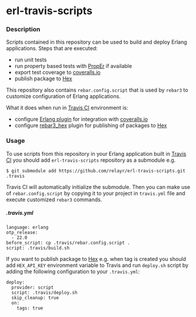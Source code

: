 # erl-travis-scripts

### Description
Scripts contained in this repository can be used to build and deploy Erlang applications. Steps that are executed:
- run unit tests
- run property based tests with [PropEr](https://github.com/proper-testing/proper) if available
- export test coverage to [coveralls.io](https://coveralls.io)
- publish package to [Hex](https://hex.pm)

This repository also contains `rebar.config.script` that is used by `rebar3` to customize configuration of Erlang applications.

What it does when run in [Travis CI](https://travis-ci.org) environment is:
- configure [Erlang plugin](https://github.com/markusn/coveralls-erl) for integration with [coveralls.io](https://coveralls.io)
- configure [rebar3_hex](https://github.com/tsloughter/rebar3_hex) plugin for publishing of packages to [Hex](https://hex.pm)

### Usage

To use scripts from this repository in your Erlang application built in [Travis CI](https://travis-ci.org) you should add `erl-travis-scripts` repository as a submodule e.g.
```
$ git submodule add https://github.com/relayr/erl-travis-scripts.git .travis
```

Travis CI will automatically initialize the submodule. Then you can make use of `rebar.config.script` by copying it to your project in `travis.yml` file and execute customized `rebar3` commands.
##### .travis.yml
```
language: erlang
otp_release:
  - 22.0
before_script: cp .travis/rebar.config.script .
script: .travis/build.sh
```

If you want to publish package to [Hex](https://hex.pm) e.g. when tag is created you should add `HEX_API_KEY` environment variable to Travis and run `deploy.sh` script by adding the following configuration to your `.travis.yml`:
```
deploy:
  provider: script
  script: .travis/deploy.sh
  skip_cleanup: true
  on:
    tags: true
```